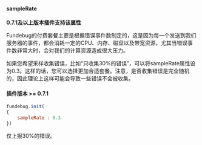 #### sampleRate

**0.7.1及以上版本插件支持该属性**

Fundebug的付费套餐主要是根据错误事件数制定的，这是因为每一个发送到我们服务器的事件，都会消耗一定的CPU、内存、磁盘以及带宽资源，尤其当错误事件数非常大时，会对我们的计算资源造成很大压力。

如果您希望采样收集错误，比如“只收集30%的错误”，可以将sampleRate属性设为0.3。这样的话，您可以选择更加合适套餐。注意，是否收集错误是完全随机的，因此理论上这样可能会导致一些错误不会被收集。

#### 插件版本 >= 0.7.1

```js
fundebug.init(
{
    sampleRate : 0.3
})
```

仅上报30%的错误。